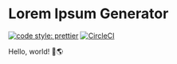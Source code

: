 # Lorem Ipsum Generator

[![code style: prettier](https://img.shields.io/badge/code_style-prettier-ff69b4.svg?style=flat-square)](https://github.com/prettier/prettier)
[![CircleCI](https://circleci.com/gh/xdmorgan/ipsum.svg?style=svg)](https://circleci.com/gh/xdmorgan/ipsum)

Hello, world! 👋🌎
